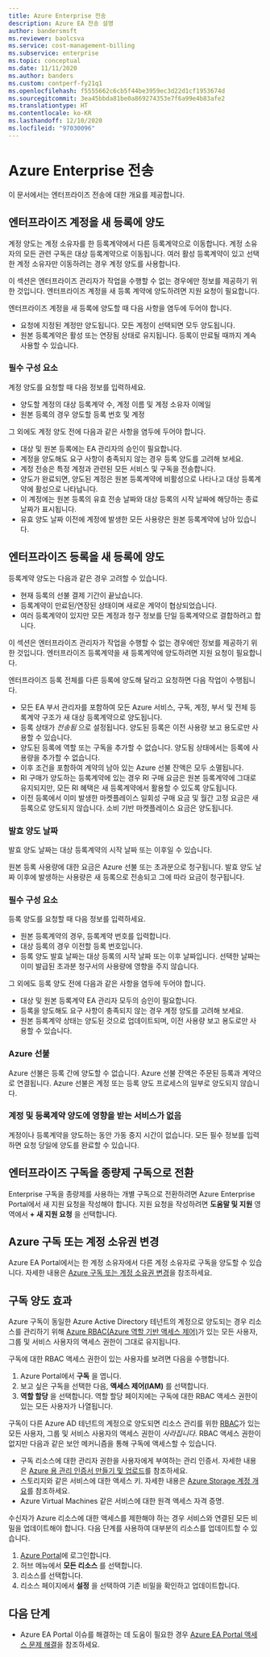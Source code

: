 ```yaml
---
title: Azure Enterprise 전송
description: Azure EA 전송 설명
author: bandersmsft
ms.reviewer: baolcsva
ms.service: cost-management-billing
ms.subservice: enterprise
ms.topic: conceptual
ms.date: 11/11/2020
ms.author: banders
ms.custom: contperf-fy21q1
ms.openlocfilehash: f5555662c6cb5f44be3959ec3d22d1cf1953674d
ms.sourcegitcommit: 3ea45bbda81be0a869274353e7f6a99e4b83afe2
ms.translationtype: HT
ms.contentlocale: ko-KR
ms.lasthandoff: 12/10/2020
ms.locfileid: "97030096"
---
```

# <a name="azure-enterprise-transfers"></a>Azure Enterprise 전송

이 문서에서는 엔터프라이즈 전송에 대한 개요를 제공합니다.

## <a name="transfer-an-enterprise-account-to-a-new-enrollment"></a>엔터프라이즈 계정을 새 등록에 양도

계정 양도는 계정 소유자를 한 등록계약에서 다른 등록계약으로 이동합니다. 계정 소유자의 모든 관련 구독은 대상 등록계약으로 이동됩니다. 여러 활성 등록계약이 있고 선택한 계정 소유자만 이동하려는 경우 계정 양도를 사용합니다.

이 섹션은 엔터프라이즈 관리자가 작업을 수행할 수 없는 경우에만 정보를 제공하기 위한 것입니다. 엔터프라이즈 계정을 새 등록 계약에 양도하려면 지원 요청이 필요합니다.

엔터프라이즈 계정을 새 등록에 양도할 때 다음 사항을 염두에 두어야 합니다.

- 요청에 지정된 계정만 양도됩니다. 모든 계정이 선택되면 모두 양도됩니다.
- 원본 등록계약은 활성 또는 연장됨 상태로 유지됩니다. 등록이 만료될 때까지 계속 사용할 수 있습니다.

### <a name="prerequisites"></a>필수 구성 요소

계정 양도를 요청할 때 다음 정보를 입력하세요.

- 양도할 계정의 대상 등록계약 수, 계정 이름 및 계정 소유자 이메일
- 원본 등록의 경우 양도할 등록 번호 및 계정

그 외에도 계정 양도 전에 다음과 같은 사항을 염두에 두어야 합니다.

- 대상 및 원본 등록에는 EA 관리자의 승인이 필요합니다.
- 계정을 양도해도 요구 사항이 충족되지 않는 경우 등록 양도를 고려해 보세요.
- 계정 전송은 특정 계정과 관련된 모든 서비스 및 구독을 전송합니다.
- 양도가 완료되면, 양도된 계정은 원본 등록계약에 비활성으로 나타나고 대상 등록계약에 활성으로 나타납니다.
- 이 계정에는 원본 등록의 유효 전송 날짜와 대상 등록의 시작 날짜에 해당하는 종료 날짜가 표시됩니다.
- 유효 양도 날짜 이전에 계정에 발생한 모든 사용량은 원본 등록계약에 남아 있습니다.

## <a name="transfer-enterprise-enrollment-to-a-new-one"></a>엔터프라이즈 등록을 새 등록에 양도

등록계약 양도는 다음과 같은 경우 고려할 수 있습니다.

- 현재 등록의 선불 결제 기간이 끝났습니다.
- 등록계약이 만료된/연장된 상태이며 새로운 계약이 협상되었습니다.
- 여러 등록계약이 있지만 모든 계정과 청구 정보를 단일 등록계약으로 결합하려고 합니다.

이 섹션은 엔터프라이즈 관리자가 작업을 수행할 수 없는 경우에만 정보를 제공하기 위한 것입니다. 엔터프라이즈 등록계약을 새 등록계약에 양도하려면 지원 요청이 필요합니다.

엔터프라이즈 등록 전체를 다른 등록에 양도해 달라고 요청하면 다음 작업이 수행됩니다.

- 모든 EA 부서 관리자를 포함하여 모든 Azure 서비스, 구독, 계정, 부서 및 전체 등록계약 구조가 새 대상 등록계약으로 양도됩니다.
- 등록 상태가 _전송됨_ 으로 설정됩니다. 양도된 등록은 이전 사용량 보고 용도로만 사용할 수 있습니다.
- 양도된 등록에 역할 또는 구독을 추가할 수 없습니다. 양도됨 상태에서는 등록에 사용량을 추가할 수 없습니다.
- 이후 조건을 포함하여 계약의 남아 있는 Azure 선불 잔액은 모두 소멸됩니다.
-    RI 구매가 양도하는 등록계약에 있는 경우 RI 구매 요금은 원본 등록계약에 그대로 유지되지만, 모든 RI 혜택은 새 등록계약에서 활용할 수 있도록 양도됩니다.
-    이전 등록에서 이미 발생한 마켓플레이스 일회성 구매 요금 및 월간 고정 요금은 새 등록으로 양도되지 않습니다. 소비 기반 마켓플레이스 요금은 양도됩니다.

### <a name="effective-transfer-date"></a>발효 양도 날짜

발효 양도 날짜는 대상 등록계약의 시작 날짜 또는 이후일 수 있습니다.

원본 등록 사용량에 대한 요금은 Azure 선불 또는 초과분으로 청구됩니다. 발효 양도 날짜 이후에 발생하는 사용량은 새 등록으로 전송되고 그에 따라 요금이 청구됩니다.

### <a name="prerequisites"></a>필수 구성 요소

등록 양도를 요청할 때 다음 정보를 입력하세요.

- 원본 등록계약의 경우, 등록계약 번호를 입력합니다.
- 대상 등록의 경우 이전할 등록 번호입니다.
- 등록 양도 발효 날짜는 대상 등록의 시작 날짜 또는 이후 날짜입니다. 선택한 날짜는 이미 발급된 초과분 청구서의 사용량에 영향을 주지 않습니다.

그 외에도 등록 양도 전에 다음과 같은 사항을 염두에 두어야 합니다.

- 대상 및 원본 등록계약 EA 관리자 모두의 승인이 필요합니다.
- 등록을 양도해도 요구 사항이 충족되지 않는 경우 계정 양도를 고려해 보세요.
- 원본 등록계약 상태는 양도된 것으로 업데이트되며, 이전 사용량 보고 용도로만 사용할 수 있습니다.

### <a name="azure-prepayment"></a>Azure 선불

Azure 선불은 등록 간에 양도할 수 없습니다. Azure 선불 잔액은 주문된 등록과 계약으로 연결됩니다. Azure 선불은 계정 또는 등록 양도 프로세스의 일부로 양도되지 않습니다.

### <a name="no-services-affected-for-account-and-enrollment-transfers"></a>계정 및 등록계약 양도에 영향을 받는 서비스가 없음

계정이나 등록계약을 양도하는 동안 가동 중지 시간이 없습니다. 모든 필수 정보를 입력하면 요청 당일에 양도를 완료할 수 있습니다.

## <a name="transfer-an-enterprise-subscription-to-a-pay-as-you-go-subscription"></a>엔터프라이즈 구독을 종량제 구독으로 전환

Enterprise 구독을 종량제를 사용하는 개별 구독으로 전환하려면 Azure Enterprise Portal에서 새 지원 요청을 작성해야 합니다. 지원 요청을 작성하려면 **도움말 및 지원** 영역에서 **+ 새 지원 요청** 을 선택합니다.

## <a name="change-azure-subscription-or-account-ownership"></a>Azure 구독 또는 계정 소유권 변경

Azure EA Portal에서는 한 계정 소유자에서 다른 계정 소유자로 구독을 양도할 수 있습니다. 자세한 내용은 [Azure 구독 또는 계정 소유권 변경](ea-portal-administration.md#change-azure-subscription-or-account-ownership)을 참조하세요.

## <a name="subscription-transfer-effects"></a>구독 양도 효과

Azure 구독이 동일한 Azure Active Directory 테넌트의 계정으로 양도되는 경우 리소스를 관리하기 위해 [Azure RBAC(Azure 역할 기반 액세스 제어)](../../role-based-access-control/overview.md)가 있는 모든 사용자, 그룹 및 서비스 사용자의 액세스 권한이 그대로 유지됩니다.

구독에 대한 RBAC 액세스 권한이 있는 사용자를 보려면 다음을 수행합니다.

1. Azure Portal에서 **구독** 을 엽니다.
2. 보고 싶은 구독을 선택한 다음, **액세스 제어(IAM)** 를 선택합니다.
3. **역할 할당** 을 선택합니다. 역할 할당 페이지에는 구독에 대한 RBAC 액세스 권한이 있는 모든 사용자가 나열됩니다.

구독이 다른 Azure AD 테넌트의 계정으로 양도되면 리소스 관리를 위한 [RBAC](../../role-based-access-control/overview.md)가 있는 모든 사용자, 그룹 및 서비스 사용자의 액세스 권한이 _사라집니다_. RBAC 액세스 권한이 없지만 다음과 같은 보안 메커니즘을 통해 구독에 액세스할 수 있습니다.

- 구독 리소스에 대한 관리자 권한을 사용자에게 부여하는 관리 인증서. 자세한 내용은 [Azure 용 관리 인증서 만들기 및 업로드](../../cloud-services/cloud-services-certs-create.md)를 참조하세요.
- 스토리지와 같은 서비스에 대한 액세스 키. 자세한 내용은 [Azure Storage 계정 개요](../../storage/common/storage-account-overview.md)를 참조하세요.
- Azure Virtual Machines 같은 서비스에 대한 원격 액세스 자격 증명.

수신자가 Azure 리소스에 대한 액세스를 제한해야 하는 경우 서비스와 연결된 모든 비밀을 업데이트해야 합니다. 다음 단계를 사용하여 대부분의 리소스를 업데이트할 수 있습니다.

1. [Azure Portal](https://portal.azure.com/)에 로그인합니다.
2. 허브 메뉴에서 **모든 리소스** 를 선택합니다.
3. 리소스를 선택합니다.
4. 리소스 페이지에서 **설정** 을 선택하여 기존 비밀을 확인하고 업데이트합니다.

## <a name="next-steps"></a>다음 단계

- Azure EA Portal 이슈를 해결하는 데 도움이 필요한 경우 [Azure EA Portal 액세스 문제 해결](ea-portal-troubleshoot.md)을 참조하세요.